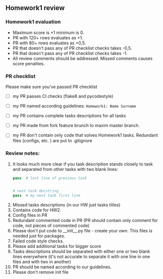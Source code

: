 ## Homework1 review

### Homework1 evaluation
- Maximum score is +1 minimum is 0.
- PR with 120+ rows evaluates as +1.
- PR with 80+ rows evaluates as +0,5.
- PR that doesn't pass any of PR checklist checks takes -0,5.
- PR that doesn't pass any of PR checklist checks takes -1.
- All review comments should be addressed. Missed comments causes score 
penalties.

### PR checklist
Please make sure you've passed PR checklist
- [ ] my PR passes CI checks (flake8 and pycodestyle)
- [ ] my PR named according guidelines: `Homework1: Name Surname`
- [ ] my PR contains complete tasks descriptions for all tasks
- [ ] my PR made from fork feature brunch to maxim master branch.
- [ ] my PR don't contain only code that solves Homework1 tasks.
Redundant files (configs, etc. ) are put to .gitignore


### Review notes:
1. It looks much more clear if you task description stands closely to task and 
separated from other tasks with two blank lines: 
    ```python
   pass  # last line of previous task
    
 
   # next task docstring
   pass  # my next task first line  
    ```
2. Missed tasks descriptions (in our HW just tasks titles)
3. Contains code for HW2. 
4. Config files in PR
5. Redundant commented code in PR (PR should contain only comment for code, not
pieces of commented code)
6. Please don't put code to \_\_init__.py file - create your own. This files is
 needed just for packages.
7. Failed code style checks.
8. Please add additional tasks for bigger score
9. Tasks descriptions should be separated with either one or two blank lines 
everywhere (it's not accurate to separate it with one line in one files and with
 two in another)
10. PR should be named according to our guidelines.
11. Please don't remove init file